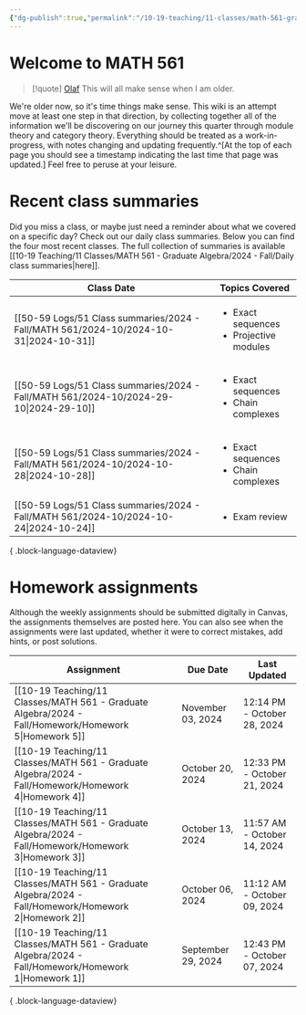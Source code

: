 ```yaml
---
{"dg-publish":true,"permalink":"/10-19-teaching/11-classes/math-561-graduate-algebra/2024-fall/math-561-home/","updated":"2024-09-30T19:46:19-07:00"}
---
```


# Welcome to MATH 561

> [!quote] [Olaf](https://en.wikipedia.org/wiki/Olaf_(Frozen))
> This will all make sense when I am older.

We're older now, so it's time things make sense. This wiki is an attempt move at least one step in that direction, by collecting together all of the information we'll be discovering on our journey this quarter through module theory and category theory. Everything should be treated as a work-in-progress, with notes changing and updating frequently.^[At the top of each page you should see a timestamp indicating the last time that page was updated.] Feel free to peruse at your leisure.

# Recent class summaries

Did you miss a class, or maybe just need a reminder about what we covered on a specific day? Check out our daily class summaries. Below you can find the four most recent classes. The full collection of summaries is available [[10-19 Teaching/11 Classes/MATH 561 - Graduate Algebra/2024 - Fall/Daily class summaries\|here]].

| Class Date                                                                               | Topics Covered                                               |
| ---------------------------------------------------------------------------------------- | ------------------------------------------------------------ |
| [[50-59 Logs/51 Class summaries/2024 - Fall/MATH 561/2024-10/2024-10-31\|2024-10-31]] | <ul><li>Exact sequences</li><li>Projective modules</li></ul> |
| [[50-59 Logs/51 Class summaries/2024 - Fall/MATH 561/2024-10/2024-29-10\|2024-29-10]] | <ul><li>Exact sequences</li><li>Chain complexes</li></ul>    |
| [[50-59 Logs/51 Class summaries/2024 - Fall/MATH 561/2024-10/2024-10-28\|2024-10-28]] | <ul><li>Exact sequences</li><li>Chain complexes</li></ul>    |
| [[50-59 Logs/51 Class summaries/2024 - Fall/MATH 561/2024-10/2024-10-24\|2024-10-24]] | <ul><li>Exam review</li></ul>                                |

{ .block-language-dataview}

# Homework assignments

Although the weekly assignments should be submitted digitally in Canvas, the assignments themselves are posted here. You can also see when the assignments were last updated, whether it were to correct mistakes, add hints, or post solutions.

| Assignment                                                                                               | Due Date           | Last Updated                |
| -------------------------------------------------------------------------------------------------------- | ------------------ | --------------------------- |
| [[10-19 Teaching/11 Classes/MATH 561 - Graduate Algebra/2024 - Fall/Homework/Homework 5\|Homework 5]] | November 03, 2024  | 12:14 PM - October 28, 2024 |
| [[10-19 Teaching/11 Classes/MATH 561 - Graduate Algebra/2024 - Fall/Homework/Homework 4\|Homework 4]] | October 20, 2024   | 12:33 PM - October 21, 2024 |
| [[10-19 Teaching/11 Classes/MATH 561 - Graduate Algebra/2024 - Fall/Homework/Homework 3\|Homework 3]] | October 13, 2024   | 11:57 AM - October 14, 2024 |
| [[10-19 Teaching/11 Classes/MATH 561 - Graduate Algebra/2024 - Fall/Homework/Homework 2\|Homework 2]] | October 06, 2024   | 11:12 AM - October 09, 2024 |
| [[10-19 Teaching/11 Classes/MATH 561 - Graduate Algebra/2024 - Fall/Homework/Homework 1\|Homework 1]] | September 29, 2024 | 12:43 PM - October 07, 2024 |

{ .block-language-dataview}
